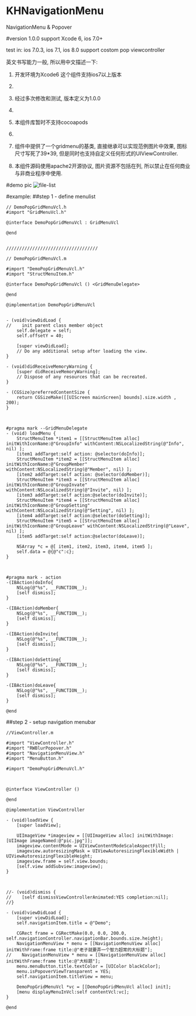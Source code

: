 KHNavigationMenu
================

NavigationMenu &amp; Popover

#version 1.0.0
support Xcode 6, ios 7.0+

test in: ios 7.0.3, ios 7.1, ios 8.0
support costom pop viewcontroller

英文书写能力一般, 所以用中文描述一下:
1. 开发环境为Xcode6  这个组件支持ios7以上版本
2. 
2. 经过多次修改和测试, 版本定义为1.0.0
3. 
3. 本组件库暂时不支持cocoapods
4. 
4. 组件中提供了一个gridmenu的基类, 直接继承可以实现范例图片中效果, 图标尺寸写死了39*39, 但是同时也支持自定义任何形式的UIViewController.

5. 本组件源码使用apache2开源协议, 图片资源不包括在列, 所以禁止在任何商业与非商业程序中使用. 



#demo pic
![file-list](https://github.com/khan-lau/KHNavigationMenu/blob/master/resource/demo.gif)


#example:
##step 1 - define menulist


```objc
// DemoPopGridMenuVcl.h
#import "GridMenuVcl.h"

@interface DemoPopGridMenuVcl : GridMenuVcl

@end


///////////////////////////////////

// DemoPopGridMenuVcl.m

#import "DemoPopGridMenuVcl.h"
#import "StructMenuItem.h"

@interface DemoPopGridMenuVcl () <GridMenuDelegate>

@end

@implementation DemoPopGridMenuVcl


- (void)viewDidLoad {
//    init parent class member object
    self.delegate = self;
    self.offsetY = 40;
    
    [super viewDidLoad];
    // Do any additional setup after loading the view.
}

- (void)didReceiveMemoryWarning {
    [super didReceiveMemoryWarning];
    // Dispose of any resources that can be recreated.
}

- (CGSize)preferredContentSize {
    return CGSizeMake([[UIScreen mainScreen] bounds].size.width , 200);
}



#pragma mark --GridMenuDelegate
- (void) loadMenu {
    StructMenuItem *item1 = [[StructMenuItem alloc] initWithIconName:@"GroupInfo" withContent:NSLocalizedString(@"Info", nil) ];
    [item1 addTarget:self action: @selector(doInfo)];
    StructMenuItem *item2 = [[StructMenuItem alloc] initWithIconName:@"GroupMember" withContent:NSLocalizedString(@"Member", nil) ];
    [item2 addTarget:self action: @selector(doMember)];
    StructMenuItem *item3 = [[StructMenuItem alloc] initWithIconName:@"GroupInvate" withContent:NSLocalizedString(@"Invite", nil) ];
    [item3 addTarget:self action:@selector(doInvite)];
    StructMenuItem *item4 = [[StructMenuItem alloc] initWithIconName:@"GroupSetting" withContent:NSLocalizedString(@"Setting", nil) ];
    [item4 addTarget:self action:@selector(doSetting)];
    StructMenuItem *item5 = [[StructMenuItem alloc] initWithIconName:@"GroupLeave" withContent:NSLocalizedString(@"Leave", nil) ];
    [item5 addTarget:self action:@selector(doLeave)];
    
    NSArray *c = @[ item1, item2, item3, item4, item5 ];
    self.data = @{@"c":c};
}



#pragma mark - action
-(IBAction)doInfo{
    NSLog(@"%s", __FUNCTION__);
    [self dismiss];
}

-(IBAction)doMember{
    NSLog(@"%s", __FUNCTION__);
    [self dismiss];
}

-(IBAction)doInvite{
    NSLog(@"%s", __FUNCTION__);
    [self dismiss];
}

-(IBAction)doSetting{
    NSLog(@"%s", __FUNCTION__);
    [self dismiss];
}

-(IBAction)doLeave{
    NSLog(@"%s", __FUNCTION__);
    [self dismiss];
}

@end
```

##step 2 - setup navigation menubar


```objc
//ViewController.m

#import "ViewController.h"
#import "RWBlurPopover.h"
#import "NavigationMenuView.h"
#import "MenuButton.h"

#import "DemoPopGridMenuVcl.h"



@interface ViewController ()

@end

@implementation ViewController

- (void)loadView {
    [super loadView];
    
    UIImageView *imageview = [[UIImageView alloc] initWithImage:[UIImage imageNamed:@"pic.jpg"]];
    imageview.contentMode = UIViewContentModeScaleAspectFill;
    imageview.autoresizingMask = UIViewAutoresizingFlexibleWidth | UIViewAutoresizingFlexibleHeight;
    imageview.frame = self.view.bounds;
    [self.view addSubview:imageview];
}



//- (void)dismiss {
//    [self dismissViewControllerAnimated:YES completion:nil];
//}

- (void)viewDidLoad {
    [super viewDidLoad];
    self.navigationItem.title = @"Demo";
    
    CGRect frame = CGRectMake(0.0, 0.0, 200.0, self.navigationController.navigationBar.bounds.size.height);
    NavigationMenuView * menu = [[NavigationMenuView alloc] initWithFrame:frame title:@"老子就要弄一个智力超常的大标题"];
//    NavigationMenuView * menu = [[NavigationMenuView alloc] initWithFrame:frame title:@"大标题"];
    menu.menuButton.title.textColor = [UIColor blackColor];
    menu.isPopoverViewTransparent = YES;
    self.navigationItem.titleView = menu;
    
    DemoPopGridMenuVcl *vc = [[DemoPopGridMenuVcl alloc] init];
    [menu displayMenuInVcl:self contentVcl:vc];
}

@end
```





